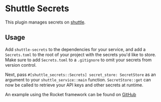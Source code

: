 # Shuttle Secrets

This plugin manages secrets on [shuttle](https://www.shuttle.rs).

## Usage

Add `shuttle-secrets` to the dependencies for your service, and add a `Secrets.toml` to the root of your project
with the secrets you'd like to store. Make sure to add `Secrets.toml` to a `.gitignore` to omit your secrets from version control.

Next, pass `#[shuttle_secrets::Secrets] secret_store: SecretStore` as an argument to your `shuttle_service::main` function.
`SecretStore::get` can now be called to retrieve your API keys and other secrets at runtime.

An example using the Rocket framework can be found on [GitHub](https://github.com/shuttle-hq/shuttle-examples/tree/main/rocket/secrets)
